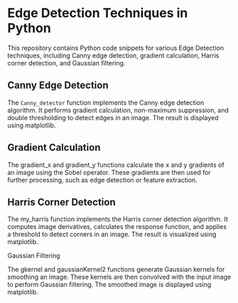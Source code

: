 # Edge Detection Techniques in Python

This repository contains Python code snippets for various Edge Detection techniques, including Canny edge detection, gradient calculation, Harris corner detection, and Gaussian filtering.

## Canny Edge Detection

The `Canny_detector` function implements the Canny edge detection algorithm. It performs gradient calculation, non-maximum suppression, and double thresholding to detect edges in an image. The result is displayed using matplotlib.


## Gradient Calculation

The gradient_x and gradient_y functions calculate the x and y gradients of an image using the Sobel operator. These gradients are then used for further processing, such as edge detection or feature extraction.


## Harris Corner Detection

The my_harris function implements the Harris corner detection algorithm. It computes image derivatives, calculates the response function, and applies a threshold to detect corners in an image. The result is visualized using matplotlib.


Gaussian Filtering

The gkernel and gaussianKernel2 functions generate Gaussian kernels for smoothing an image. These kernels are then convolved with the input image to perform Gaussian filtering. The smoothed image is displayed using matplotlib.
